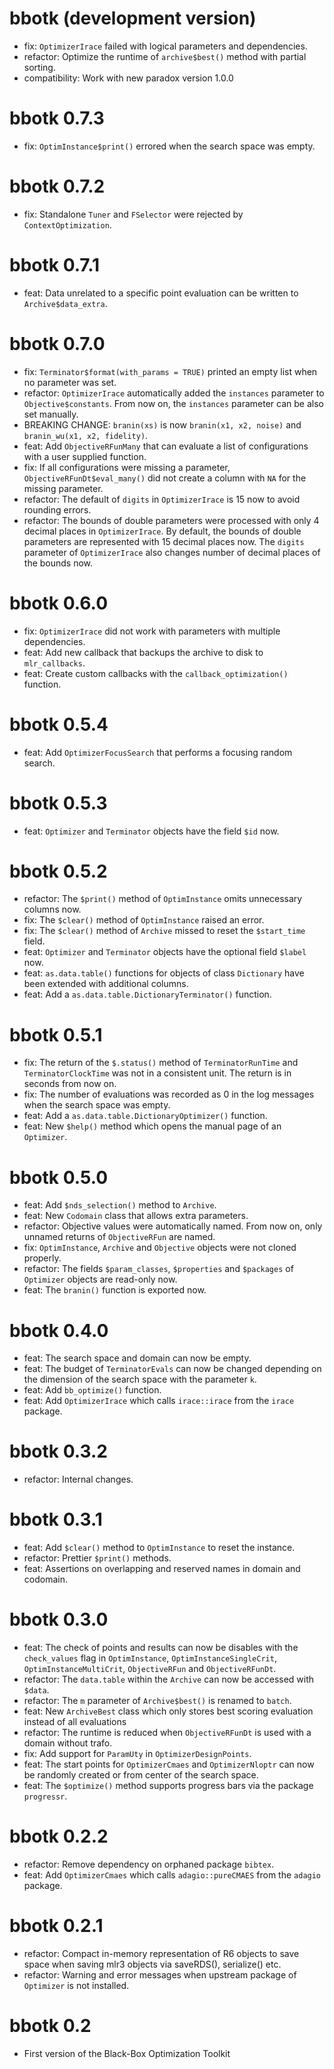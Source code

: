# bbotk (development version)

* fix: `OptimizerIrace` failed with logical parameters and dependencies.
* refactor: Optimize the runtime of `archive$best()` method with partial sorting.
* compatibility: Work with new paradox version 1.0.0

# bbotk 0.7.3

* fix: `OptimInstance$print()` errored when the search space was empty.

# bbotk 0.7.2

* fix: Standalone `Tuner` and `FSelector` were rejected by `ContextOptimization`.

# bbotk 0.7.1

* feat: Data unrelated to a specific point evaluation can be written to `Archive$data_extra`.

# bbotk 0.7.0

* fix: `Terminator$format(with_params = TRUE)` printed an empty list when no parameter was set.
* refactor: `OptimizerIrace` automatically added the `instances` parameter to `Objective$constants`.
  From now on, the `instances` parameter can be also set manually.
* BREAKING CHANGE: `branin(xs)` is now `branin(x1, x2, noise)` and `branin_wu(x1, x2, fidelity)`.
* feat: Add `ObjectiveRFunMany` that can evaluate a list of configurations with a user supplied function.
* fix: If all configurations were missing a parameter, `ObjectiveRFunDt$eval_many()` did not create a column with `NA` for the missing parameter.
* refactor: The default of `digits` in `OptimizerIrace` is 15 now to avoid rounding errors.
* refactor: The bounds of double parameters were processed with only 4 decimal places in `OptimizerIrace`.
  By default, the bounds of double parameters are represented with 15 decimal places now.
  The `digits` parameter of `OptimizerIrace` also changes number of decimal places of the bounds now.

# bbotk 0.6.0

* fix: `OptimizerIrace` did not work with parameters with multiple dependencies.
* feat: Add new callback that backups the archive to disk to `mlr_callbacks`.
* feat: Create custom callbacks with the `callback_optimization()` function.

# bbotk 0.5.4

* feat: Add `OptimizerFocusSearch` that performs a focusing random search.

# bbotk 0.5.3

* feat: `Optimizer` and `Terminator` objects have the field `$id` now.

# bbotk 0.5.2

* refactor: The `$print()` method of `OptimInstance` omits unnecessary columns now.
* fix: The `$clear()` method of `OptimInstance` raised an error.
* fix: The `$clear()` method of `Archive` missed to reset the `$start_time` field.
* feat: `Optimizer` and `Terminator` objects have the optional field `$label` now.
* feat: `as.data.table()` functions for objects of class `Dictionary` have been extended with additional columns.
* feat: Add a `as.data.table.DictionaryTerminator()` function.

# bbotk 0.5.1

* fix: The return of the `$.status()` method of `TerminatorRunTime` and `TerminatorClockTime` was not in a consistent unit.
  The return is in seconds from now on.
* fix: The number of evaluations was recorded as 0 in the log messages when the search space was empty.
* feat: Add a `as.data.table.DictionaryOptimizer()` function.
* feat: New `$help()` method which opens the manual page of an `Optimizer`.

# bbotk 0.5.0

* feat: Add `$nds_selection()` method to `Archive`.
* feat: New `Codomain` class that allows extra parameters.
* refactor: Objective values were automatically named.
  From now on, only unnamed returns of `ObjectiveRFun` are named.
* fix: `OptimInstance`, `Archive` and `Objective` objects  were not cloned properly.
* refactor: The fields `$param_classes`, `$properties` and `$packages` of `Optimizer` objects are read-only now.
* feat: The `branin()` function is exported now.

# bbotk 0.4.0

* feat: The search space and domain can now be empty.
* feat: The budget of `TerminatorEvals` can now be changed depending on the dimension of the search space with the parameter `k`.
* feat: Add `bb_optimize()` function.
* feat: Add `OptimizerIrace` which calls `irace::irace` from the `irace` package.

# bbotk 0.3.2

* refactor: Internal changes.

# bbotk 0.3.1

* feat: Add `$clear()` method to `OptimInstance` to reset the instance.
* refactor: Prettier `$print()` methods.
* feat: Assertions on overlapping and reserved names in domain and codomain.

# bbotk 0.3.0

* feat: The check of points and results can now be disables with the `check_values` flag in `OptimInstance`, `OptimInstanceSingleCrit`, `OptimInstanceMultiCrit`, `ObjectiveRFun` and `ObjectiveRFunDt`.
* refactor: The `data.table` within the `Archive` can now be accessed with `$data`.
* refactor: The `m` parameter of `Archive$best()` is renamed to `batch`.
* feat: New `ArchiveBest` class which only stores best scoring evaluation instead of all evaluations
* refactor: The runtime is reduced when `ObjectiveRFunDt` is used with a domain without trafo.
* fix: Add support for `ParamUty` in `OptimizerDesignPoints`.
* feat: The start points for `OptimizerCmaes` and `OptimizerNloptr` can now be randomly created or from center of the search space.
* feat: The `$optimize()` method supports progress bars via the package `progressr`.

# bbotk 0.2.2

* refactor: Remove dependency on orphaned package `bibtex`.
* feat: Add `OptimizerCmaes` which calls `adagio::pureCMAES` from the `adagio` package.

# bbotk 0.2.1

* refactor: Compact in-memory representation of R6 objects to save space when saving mlr3 objects via saveRDS(), serialize() etc.
* refactor: Warning and error messages when upstream package of `Optimizer` is not installed.

# bbotk 0.2

* First version of the Black-Box Optimization Toolkit
